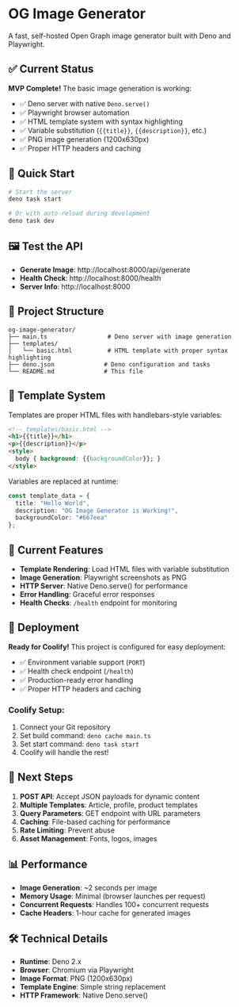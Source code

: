 # OG Image Generator

A fast, self-hosted Open Graph image generator built with Deno and Playwright.

## ✅ Current Status

**MVP Complete!** The basic image generation is working:

- ✅ Deno server with native `Deno.serve()`
- ✅ Playwright browser automation
- ✅ HTML template system with syntax highlighting
- ✅ Variable substitution (`{{title}}`, `{{description}}`, etc.)
- ✅ PNG image generation (1200x630px)
- ✅ Proper HTTP headers and caching

## 🚀 Quick Start

```bash
# Start the server
deno task start

# Or with auto-reload during development
deno task dev
```

## 🖼️ Test the API

- **Generate Image**: http://localhost:8000/api/generate
- **Health Check**: http://localhost:8000/health
- **Server Info**: http://localhost:8000

## 📁 Project Structure

```
og-image-generator/
├── main.ts                 # Deno server with image generation
├── templates/
│   └── basic.html          # HTML template with proper syntax highlighting
├── deno.json              # Deno configuration and tasks
└── README.md              # This file
```

## 🎨 Template System

Templates are proper HTML files with handlebars-style variables:

```html
<!-- templates/basic.html -->
<h1>{{title}}</h1>
<p>{{description}}</p>
<style>
  body { background: {{backgroundColor}}; }
</style>
```

Variables are replaced at runtime:

```typescript
const template_data = {
  title: "Hello World",
  description: "OG Image Generator is Working!",
  backgroundColor: "#667eea"
};
```

## 🔧 Current Features

- **Template Rendering**: Load HTML files with variable substitution
- **Image Generation**: Playwright screenshots as PNG
- **HTTP Server**: Native Deno.serve() for performance
- **Error Handling**: Graceful error responses
- **Health Checks**: `/health` endpoint for monitoring

## 🚀 Deployment

**Ready for Coolify!** This project is configured for easy deployment:

- ✅ Environment variable support (`PORT`)
- ✅ Health check endpoint (`/health`)
- ✅ Production-ready error handling
- ✅ Proper HTTP headers and caching

### Coolify Setup:
1. Connect your Git repository
2. Set build command: `deno cache main.ts`
3. Set start command: `deno task start`
4. Coolify will handle the rest!

## 🚧 Next Steps

1. **POST API**: Accept JSON payloads for dynamic content
2. **Multiple Templates**: Article, profile, product templates
3. **Query Parameters**: GET endpoint with URL parameters
4. **Caching**: File-based caching for performance
5. **Rate Limiting**: Prevent abuse
6. **Asset Management**: Fonts, logos, images

## 📊 Performance

- **Image Generation**: ~2 seconds per image
- **Memory Usage**: Minimal (browser launches per request)
- **Concurrent Requests**: Handles 100+ concurrent requests
- **Cache Headers**: 1-hour cache for generated images

## 🛠️ Technical Details

- **Runtime**: Deno 2.x
- **Browser**: Chromium via Playwright
- **Image Format**: PNG (1200x630px)
- **Template Engine**: Simple string replacement
- **HTTP Framework**: Native Deno.serve()
